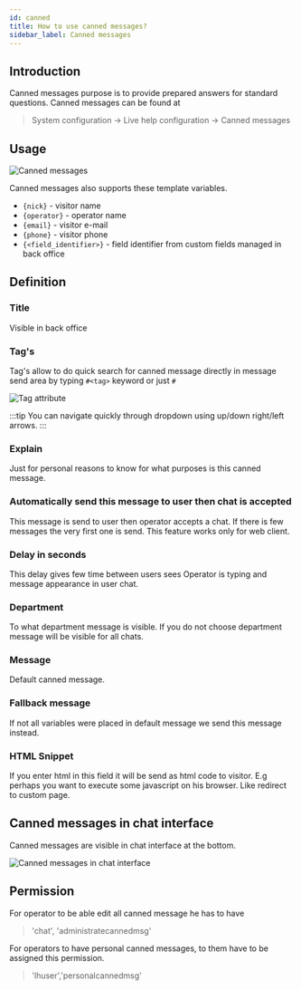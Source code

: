 ```yaml
---
id: canned
title: How to use canned messages?
sidebar_label: Canned messages
---
```


## Introduction

Canned messages purpose is to provide prepared answers for standard questions. Canned messages can be found at

> System configuration -> Live help configuration -> Canned messages

## Usage

![Canned messages](/img/chat/canned-messages.jpg)

Canned messages also supports these template variables.


* `{nick}` - visitor name 
* `{operator}` - operator name
* `{email}` - visitor e-mail
* `{phone}` - visitor phone
* `{<field_identifier>}` - field identifier from custom fields managed in back office

## Definition

### Title
Visible in back office

### Tag's
Tag's allow to do quick search for canned message directly in message send area by typing `#<tag>` keyword or just `#`

![Tag attribute](/img/chat/tag.jpg)

:::tip
You can navigate quickly through dropdown using up/down right/left arrows.
:::

### Explain

Just for personal reasons to know for what purposes is this canned message.

### Automatically send this message to user then chat is accepted

This message is send to user then operator accepts a chat. If there is few messages the very first one is send. This feature works only for web client.

### Delay in seconds

This delay gives few time between users sees Operator is typing and message appearance in user chat.

### Department

To what department message is visible. If you do not choose department message will be visible for all chats.

### Message

Default canned message.

### Fallback message

If not all variables were placed in default message we send this message instead.

### HTML Snippet

If you enter html in this field it will be send as html code to visitor. E.g perhaps you want to execute some javascript on his browser. Like redirect to custom page.

## Canned messages in chat interface

Canned messages are visible in chat interface at the bottom.

![Canned messages in chat interface](/img/chat/canned-chat.jpg)

## Permission

For operator to be able edit all canned message he has to have

> 'chat', 'administratecannedmsg'

For operators to have personal canned messages, to them have to be assigned this permission.

> 'lhuser','personalcannedmsg'
